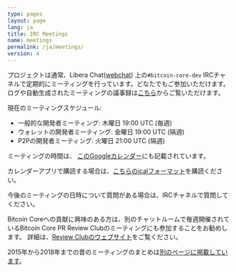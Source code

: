 ```yaml
---
type: pages
layout: page
lang: ja
title: IRC Meetings
name: meetings
permalink: /ja/meetings/
version: 4
---
```

プロジェクトは通常、Libera Chat([webchat][bitcoin-core-dev-IRC-webchat])
上の`#bitcoin-core-dev` IRCチャネルで定期的にミーティングを行っています。どなたでもご参加いただけます。
ログや自動生成されたミーティングの議事録は[こちら][meetbot]からご覧いただけます。

現在のミーティングスケジュール:

- 一般的な開発者ミーティング: 木曜日 19:00 UTC (毎週)
- ウォレットの開発者ミーティング: 金曜日 19:00 UTC (隔週)
- P2Pの開発者ミーティング: 火曜日 21:00 UTC (隔週)

ミーティングの時間は、 [このGoogleカレンダー][meeting calendar]にも記載されています。

カレンダーアプリで購読する場合は、[こちらのicalフォーマット][meeting calendar ical]を購読ください。

今後のミーティングの日時について質問がある場合は、IRCチャネルで質問してください。

Bitcoin Coreへの貢献に興味のある方は、別のチャットルームで毎週開催されているBitcoin Core PR Review Clubのミーティングにも参加することをお勧めします。
詳細は、[Review Clubのウェブサイト][review club]をご覧ください。

2015年から2018年までの昔のミーティングのまとめは[別のページに掲載しています][summaries]。

[bitcoin-core-dev-IRC-webchat]: https://web.libera.chat/#bitcoin-core-dev
[meetbot]: http://www.erisian.com.au/meetbot/bitcoin-core-dev/
[meeting calendar]: https://calendar.google.com/calendar?cid=MTFwcXZkZ3BkOTlubGliZjliYTg2MXZ1OHNAZ3JvdXAuY2FsZW5kYXIuZ29vZ2xlLmNvbQ
[meeting calendar ical]: https://calendar.google.com/calendar/ical/11pqvdgpd99nlibf9ba861vu8s%40group.calendar.google.com/public/basic.ics
[review club]: https://bitcoincore.reviews/
[summaries]: /ja/meeting-summaries/
